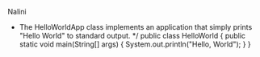 Nalini
 * The HelloWorldApp class implements an application that simply prints "Hello World" to standard output.
 */
public class HelloWorld {
  public static void main(String[] args) {
    System.out.println("Hello, World");
  }
}
